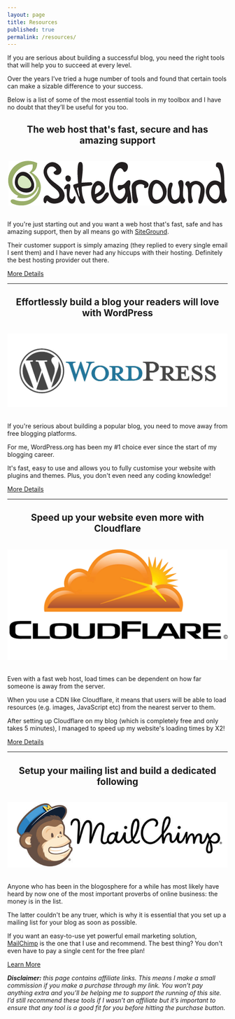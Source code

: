 ```yaml
---
layout: page
title: Resources
published: true
permalink: /resources/
---
```


If you are serious about building a successful blog, you need the right tools that will help you to succeed at every level. 

Over the years I’ve tried a huge number of tools and found that certain tools can make a sizable difference to your success.

Below is a list of some of the most essential tools in my toolbox and I have no doubt that they’ll be useful for you too.

<h2 style="text-align: center;">The web host that's fast, secure and has amazing support</h2>

<br>
<center>
<img src="/img/siteground-logo.png" alt="SiteGround Hosting">
</center>
<br>

If you're just starting out and you want a web host that's fast, safe and has amazing support, then by all means go with <a href="https://www.siteground.com/go/typeblogger" target="_blank">SiteGround</a>. 

Their customer support is simply amazing (they replied to every single email I sent them) and I have never had any hiccups with their hosting. Definitely the best hosting provider out there.

<a class="button" href="https://www.siteground.com/go/typeblogger" target="_blank">More Details</a>

---

<h2 style="text-align: center;">Effortlessly build a blog your readers will love with WordPress</h2>

<br>
<center>
<img src="/img/wordpress.png" alt="WordPress">
</center>
<br>

If you're serious about building a popular blog, you need to move away from free blogging platforms.

For me, WordPress.org has been my #1 choice ever since the start of my blogging career.

It's fast, easy to use and allows you to fully customise your website with plugins and themes. Plus, you don't even need any coding knowledge!

<a class="button" href="https://wordpress.org" target="_blank">More Details</a>

---

<h2 style="text-align: center;">Speed up your website even more with Cloudflare</h2>

<br>
<center>
<img src="/img/cloudflare.png" alt="Cloudflare CDN">
</center>
<br>

Even with a fast web host, load times can be dependent on how far someone is away from the server.

When you use a CDN like Cloudflare, it means that users will be able to load resources (e.g. images, JavaScript etc) from the nearest server to them.

After setting up Cloudflare on my blog (which is completely free and only takes 5 minutes), I managed to speed up my website's loading times by X2!

<a class="button" href="https://cloudflare.com" target="_blank">More Details</a>

---

<h2 style="text-align: center;">Setup your mailing list and build a dedicated following</h2>

<br>
<center>
<img src="/img/mailchimp-logo.jpg" alt="Mailchimp">
</center>
<br>

Anyone who has been in the blogosphere for a while has most likely have heard by now one of the most important proverbs of online business: the money is in the list.

The latter couldn't be any truer, which is why it is essential that you set up a mailing list for your blog as soon as possible. 

If you want an easy-to-use yet powerful email marketing solution, <a href="https://mailchimp.com" target="_blank">MailChimp</a> is the one that I use and recommend. The best thing? You don't even have to pay a single cent for the free plan!

<a class="button" href="https://mailchimp.com" target="_blank">Learn More</a>

<em><strong>Disclaimer:</strong> this page contains affiliate links. This means I make a small commission if you make a purchase through my link.&nbsp;You won’t pay anything extra and you’ll be helping me to support the running of this site. I’d still recommend these tools if I wasn’t an affiliate but it’s important to ensure that any tool is a good fit for you before hitting the purchase button.</em>
